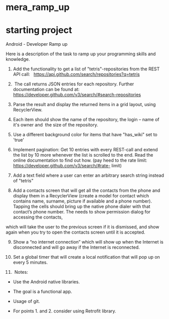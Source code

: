 # mera_ramp_up
# starting project 

Android - Developer Ramp up

Here is a description of the task to ramp up your programming skills and knowledge.

1. Add the functionality to get a list of "tetris"-repositories from the REST API call:   https://api.github.com/search/repositories?q=tetris

2.  The call returns JSON entries for each repository. Further documentation can be found at: https://developer.github.com/v3/search/#search-repositories  

3. Parse the result and display the returned items in a grid layout, using RecyclerView.  

4. Each item should show the name of the repository, the login – name of it's owner and  the size of the repository.  

5. Use a different background color for items that have "has_wiki" set to 'true'   

6. Implement pagination: Get 10 entries with every REST-call and extend the list by 10 more whenever the list is scrolled to the end. Read the online documentation to find out how. (pay heed to the rate limit: https://developer.github.com/v3/search/#rate- limit)  

7. Add a text field where a user can enter an arbitrary search string instead of "tetris"

8. Add a contacts screen that will get all the contacts from the phone and display them in a RecyclerView (create a model for contact which contains name, surname, picture if available and a phone number). Tapping the cells should bring up the native phone dialer with that contact’s phone number. The needs to show permission dialog for accessing the contacts,

which will take the user to the previous screen if it is dismissed, and show again when you try to open the contacts screen until it is accepted.

9. Show a “no internet connection” which will show up when the Internet is disconnected and will go away if the Internet is reconnected.

10. Set a global timer that will create a local notification that will pop up on every 5 minutes.

11.  Notes:  

* Use the Android native libraries.  

* The goal is a functional app.  

* Usage of git.

* For points 1. and 2. consider using Retrofit library.
